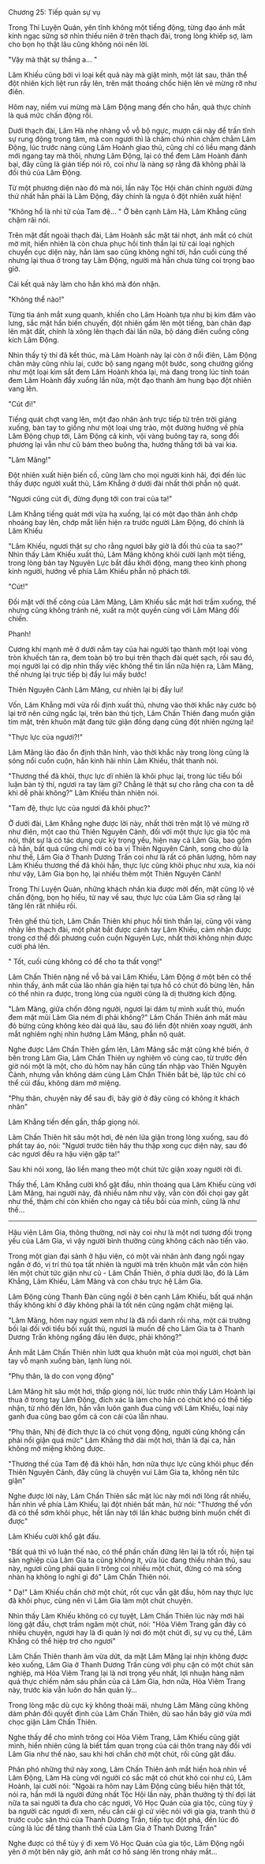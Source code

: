 




Chương 25: Tiếp quản sự vụ


Trong Thí Luyện Quán, yên tĩnh không một tiếng động, từng đạo ánh mắt kinh ngạc sững sờ nhìn thiếu niên ở trên thạch đài, trong lòng khiếp sợ, làm cho bọn họ thật lâu cũng không nói nên lời.

"Vậy mà thật sự thắng a… "

Lâm Khiếu cũng bởi vì loại kết quả này mà giật mình, một lát sau, thân thể đột nhiên kịch liệt run rẩy lên, trên mặt thoáng chốc hiện lên vẻ mừng rỡ như điên.

Hôm nay, niềm vui mừng mà Lâm Động mang đến cho hắn, quả thực chính là quá mức chấn động rồi.

Dưới thạch đài, Lâm Hà nhẹ nhàng vỗ vỗ bộ ngực, mượn cái này để trấn tĩnh sự rung động trong tâm, mà con ngươi thì là chăm chú nhìn chằm chằm Lâm Động, lúc trước nàng cùng Lâm Hoành giao thủ, cũng chỉ có liều mạng đánh mới ngang tay mà thôi, nhưng Lâm Động, lại có thể đem Lâm Hoành đánh bại, đây cũng là gián tiếp nói rõ, coi như là nàng sợ rằng đã không phải là đối thủ của Lâm Động.

Từ một phương diện nào đó mà nói, lần này Tộc Hội chân chính người đứng thứ nhất hẳn phải là Lâm Động, đây chính là ngựa ô đột nhiên xuất hiện!

"Không hổ là nhi tử của Tam đệ… " Ở bên cạnh Lâm Hà, Lâm Khẳng cũng chậm rãi nói.

Trên mặt đất ngoài thạch đài, Lâm Hoành sắc mặt tái nhợt, ánh mắt có chút mờ mịt, hiển nhiên là còn chưa phục hồi tinh thần lại từ cái loại nghịch chuyển cục diện này, hắn làm sao cũng không nghĩ tới, hắn cuối cùng thế nhưng lại thua ở trong tay Lâm Động, người mà hắn chưa từng coi trọng bao giờ.

Cái kết quả này làm cho hắn khó mà đón nhận.

"Không thể nào!"

Từng tia ánh mắt xung quanh, khiến cho Lâm Hoành tựa như bị kim đâm vào lưng, sắc mặt hắn biến chuyển, đột nhiên gầm lên một tiếng, bàn chân đạp lên mặt đất, chính là xông lên thạch đài lần nữa, bộ dáng điên cuồng công kích Lâm Động.

Nhìn thấy tỷ thí đã kết thúc, mà Lâm Hoành này lại còn ở nổi điên, Lâm Động chân mày cũng nhíu lại, cước bộ sang ngang một bước, song chưởng giống như một loại kìm sắt đem Lâm Hoành khóa lại, mà đang trong lúc tính toán đem Lâm Hoành đẩy xuống lần nữa, một đạo thanh âm hung bạo đột nhiên vang lên.

"Cút đi!"

Tiếng quát chợt vang lên, một đạo nhân ảnh trực tiếp từ trên trời giáng xuống, bàn tay to giống như một loại ưng trảo, một đường hướng về phía Lâm Động chụp tới, Lâm Động cả kinh, vội vàng buông tay ra, song đối phương lại vẫn như cũ bám theo buông tha, hướng thẳng tới bả vai kia.

"Lâm Mãng!"

Đột nhiên xuất hiện biến cố, cũng làm cho mọi người kinh hãi, đợi đến lúc thấy được người xuất thủ, Lâm Khẳng ở dưới đài nhất thời phẫn nộ quát.

"Ngươi cũng cút đi, đừng đụng tới con trai của ta!"

Lâm Khẳng tiếng quát mới vừa hạ xuống, lại có một đạo thân ảnh chớp nhoáng bay lên, chớp mắt liền hiện ra trước người Lâm Động, đó chính là Lâm Khiếu

"Lâm Khiếu, ngươi thật sự cho rằng ngươi bây giờ là đối thủ của ta sao?" Nhìn thấy Lâm Khiếu xuất thủ, Lâm Mãng không khỏi cười lạnh một tiếng, trong lòng bàn tay Nguyên Lực bắt đầu khởi động, mang theo kình phong kinh người, hướng về phía Lâm Khiếu phẫn nộ phách tới.

"Cút!"

Đối mặt với thế công của Lâm Mãng, Lâm Khiếu sắc mặt hơi trầm xuống, thế nhưng cũng không tránh né, xuất ra một quyền cùng với Lâm Mãng đối chiến.

Phanh!

Cương khí mạnh mẽ ở dưới nắm tay của hai người tạo thành một loại vòng tròn khuếch tán ra, đem toàn bộ tro bụi trên thạch đài quét sạch, rồi sau đó, mọi người lại có dịp nhìn thấy việc không thể tin lần nữa hiện ra, Lâm Mãng, thế nhưng lại trực tiếp bị đẩy lui mấy bước!

Thiên Nguyên Cảnh Lâm Mãng, cư nhiên lại bị đẩy lui!

Vốn, Lâm Khẳng mới vừa rồi định xuất thủ, nhưng vào thời khắc này cước bộ lại trở nên cứng ngắc lại, trên bàn thủ tịch, Lâm Chấn Thiên đang muốn giận tím mặt, trên khuôn mặt đang tức giận đồng dạng cũng đột nhiên ngừng lại!

"Thực lực của ngươi?!"

Lâm Mãng lảo đảo ổn định thân hình, vào thời khắc này trong lòng cũng là sóng nổi cuồn cuộn, hắn kinh hãi nhìn Lâm Khiếu, thất thanh nói.

"Thương thế đã khỏi, thực lực dĩ nhiên là khôi phục lại, trong lúc tiểu bối luận bàn tỷ thí, ngươi ra tay làm gì? Chẳng lẽ thật sự cho rằng cha con ta dễ khi dễ phải không?" Lâm Khiếu thản nhiên nói.

"Tam đệ, thực lực của ngươi đã khôi phục?"

Ở dưới đài, Lâm Khẳng nghe được lời này, nhất thời trên mặt lộ vẻ mừng rỡ như điên, một cao thủ Thiên Nguyên Cảnh, đối với một thực lực gia tộc mà nói, thật sự là có tác dụng cực kỳ trọng yếu, hiện nay cả Lâm Gia, bao gồm cả hắn, bất quá cũng chỉ mới có ba vị Thiên Nguyên Cảnh, song cho dù là như thế, Lâm Gia ở Thanh Dương Trấn coi như là rất có phân lượng, hôm nay Lâm Khiếu thương thế đã khỏi hẳn, thực lực cũng khôi phục như xưa, kia nói như vậy, Lâm Gia bọn họ, lại nhiều thêm một Thiên Nguyên Cảnh!

Trong Thí Luyện Quán, những khách nhân kia được mời đến, mặt cũng lộ vẻ chấn động, bọn họ hiểu, từ nay về sau, thực lực của Lâm Gia sợ rằng lại tăng lên rất nhiều rồi.

Trên ghế thủ tịch, Lâm Chấn Thiên khi phục hồi tinh thần lại, cũng vội vàng nhảy lên thạch đài, một phát bắt được cánh tay Lâm Khiếu, cảm nhận được trong cơ thể đối phương cuồn cuộn Nguyên Lực, nhất thời không nhịn được cười phá lên.

" Tốt, cuối cùng không có để cho ta thất vọng!"

Lâm Chấn Thiên nặng nề vỗ bả vai Lâm Khiếu, Lâm Động ở một bên có thể nhìn thấy, ánh mắt của lão nhân gia hiện tại tựa hồ có chút đỏ bừng lên, hắn có thể nhìn ra được, trong lòng của người cũng là dị thường kích động.

"Lâm Mãng, giữa chốn đông người, ngươi lại dám tự mình xuất thủ, muốn đem mặt mũi Lâm Gia ném đi phải không?" Lâm Chấn Thiên ánh mắt màu đỏ bừng cũng không kéo dài quá lâu, sau đó liền đột nhiên xoay người, ánh mắt nghiêm nghị nhìn hướng Lâm Mãng, phẫn nộ quát.

Nghe được Lâm Chấn Thiên gầm lên, Lâm Mãng sắc mặt cũng khẽ biến, ở bên trong Lâm Gia, Lâm Chấn Thiên uy nghiêm vô cùng cao, từ trước đến giờ nói một là một, cho dù hôm nay hắn cũng tấn nhập vào Thiên Nguyên Cảnh, nhưng vẫn không dám cùng Lâm Chấn Thiên bắt bẻ, lập tức chỉ có thể cúi đầu, không dám mở miệng.

"Phụ thân, chuyện này để sau đi, bây giờ ở đây cũng có không ít khách nhân"

Lâm Khẳng tiến đến gần, thấp giọng nói.

Lâm Chấn Thiên hít sâu một hơi, đè nén lửa giận trong lòng xuống, sau đó phất tay áo, nói: "Ngươi trước tiên hãy thu thập xong cục diện này, sau đó các ngươi đều ra hậu viện gặp ta!"

Sau khi nói xong, lão liền mang theo một chút tức giận xoay người rời đi.

Thấy thế, Lâm Khẳng cười khổ gật đầu, nhìn thoáng qua Lâm Khiếu cùng với Lâm Mãng, hai người này, đã nhiều năm như vậy, vẫn còn đối chọi gay gắt như thế, thậm chí còn khiến cho ngay cả tiểu bối của mình, cũng là như thế…

***

Hậu viện Lâm Gia, thông thường, nơi này coi như là một nơi tương đối trọng yếu của Lâm Gia, vì vậy người bình thường cũng không cách nào tiến vào.

Trong một gian đại sảnh ở hậu viện, có một vài nhân ảnh đang ngồi ngay ngắn ở đó, vị trí thủ tọa tất nhiên là người mà trên khuôn mặt vẫn còn hiện lên một chút tức giận như cũ - Lâm Chấn Thiên, ở phía dưới lão, đó là Lâm Khẳng, Lâm Khiếu, Lâm Mãng và con cháu trực hệ Lâm Gia.

Lâm Động cùng Thanh Đàn cũng ngồi ở bên cạnh Lâm Khiếu, bất quá nhận thấy không khí ở đây không phải là tốt nên cũng ngậm chặt miệng lại.

"Lâm Mãng, hôm nay ngươi xem như là đã nổi danh rồi nha, một cái trưởng bối lại đối với tiểu bối xuất thủ, ngươi là muốn để cho Lâm Gia ta ở Thanh Dương Trấn không ngẩng đầu lên được, phải không?"

Ánh mắt Lâm Chấn Thiên nhìn lướt qua khuôn mặt của mọi người, chợt bàn tay vỗ mạnh xuống bàn, lạnh lùng nói.

"Phụ thân, là do con vọng động"

Lâm Mãng hít sâu một hơi, thấp giọng nói, lúc trước nhìn thấy Lâm Hoành lại thua ở trong tay Lâm Động, đích xác là làm cho hắn có chút khó có thể tiếp nhận, từ nhỏ đến lớn, hắn vẫn luôn ganh đua cùng với Lâm Khiếu, loại này ganh đua cũng bao gồm cả con cái của lẫn nhau.

"Phụ thân, Nhị đệ đích thực là có chút vọng động, người cũng không cần phải nổi giận quá mức" Lâm Khẳng thở dài một hơi, thân là đại ca, hắn không mở miệng không được.

"Thương thế của Tam đệ đã khỏi hẳn, hơn nữa thực lực cũng khôi phục đến Thiên Nguyên Cảnh, đây cũng là chuyện vui Lâm Gia ta, không nên tức giận"

Nghe được lời này, Lâm Chấn Thiên sắc mặt lúc này mới nới lỏng rất nhiều, hắn nhìn về phía Lâm Khiếu, lại đột nhiên bất mãn, hừ nói: "Thương thế vốn đã có thể sớm khôi phục, hết lần này tới lần khác bướng bỉnh muốn chết đi được"

Lâm Khiếu cười khổ gật đầu.

"Bất quá thì vô luận thế nào, có thể phấn chấn đứng lên lại là tốt rồi, hiện tại sản nghiệp của Lâm Gia ta cũng không ít, vừa lúc đang thiếu nhân thủ, sau này, ngươi cũng phải quản lí trông coi nhiều một chút, đừng có mà sống nhàn hạ không lo nghĩ gì đó" Lâm Chấn Thiên nói.

" Dạ!" Lâm Khiếu chần chờ một chút, rốt cục vẫn gật đầu, hôm nay thực lực đã khôi phục, cũng nên vì Lâm Gia làm một chút chuyện.

Nhìn thấy Lâm Khiếu không có cự tuyệt, Lâm Chấn Thiên lúc này mới hài lòng gật đầu, chợt trầm ngâm một chút, nói: "Hỏa Viêm Trang gần đây có nhiều chuyện, ngươi hay là đi quản lý nơi đó một chút đi, sự vụ cụ thể, Lâm Khẳng có thể hiệp trợ cho ngươi"

Lâm Chấn Thiên thanh âm vừa dứt, da mặt Lâm Mãng lại nhịn không được kéo xuống, Lâm Gia ở Thanh Dương Trấn cùng với phụ cận có một chút sản nghiệp, mà Hỏa Viêm Trang lại là nơi trọng yếu nhất, lợi nhuận hàng năm quả thực chiếm năm sáu phần của cả Lâm Gia, hơn nữa, Hỏa Viêm Trang này, trước kia vẫn luôn do hắn quản lý…

Trong lòng mặc dù cực kỳ không thoải mái, nhưng Lâm Mãng cũng không dám phản đối quyết định của Lâm Chấn Thiên, dù sao hắn bây giờ vừa mới chọc giận Lâm Chấn Thiên.

Nghe thấy để cho mình trông coi Hỏa Viêm Trang, Lâm Khiếu cũng giật mình, hiển nhiên cũng là biết tầm quan trọng của cái thôn trang này đối với Lâm Gia như thế nào, sau khi hơi chần chờ một chút, rồi cũng gật đầu.

Phân phó những thứ này xong, Lâm Chấn Thiên ánh mắt hiền hoà nhìn về Lâm Động, Lâm Hà cùng với người có sắc mặt có chút khó coi như cũ, Lâm Hoành, lại cười nói: "Ngoài ra hôm nay Lâm Động cũng biểu hiện thật tốt, nói ra, hắn mới là người đứng nhất Tộc Hội lần này, phần thưởng tỷ thí đợi lát nữa ta sai người ta đưa cho các ngươi, Võ Học Quán của gia tộc, cũng tùy ý ba người các ngươi đi xem, nếu cần cái gì cứ việc nói với gia gia, tranh thủ ở trước cuộc săn thú của Thanh Dương Trấn, tiếp tục đột phá, đến lúc đó cũng là lúc để tăng thanh thế của Lâm Gia ở Thanh Dương Trấn"

Nghe được có thể tùy ý đi xem Võ Học Quán của gia tộc, Lâm Động ngồi yên ở một bên nãy giờ, ánh mắt cơ hồ sáng lên trong nháy mắt…





